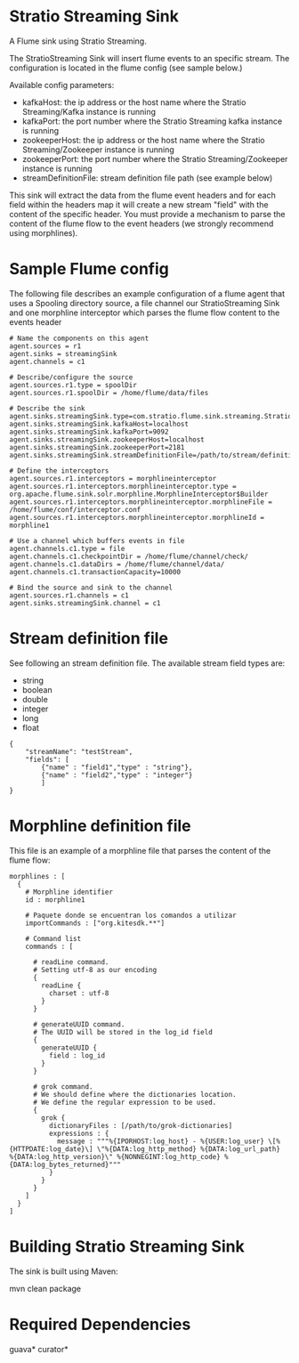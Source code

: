Stratio Streaming Sink
==============================

A Flume sink using Stratio Streaming.

The StratioStreaming Sink will insert flume events to an specific stream. The configuration is located in the flume config (see sample below.) 

Available config parameters:

- kafkaHost: the ip address or the host name where the Stratio Streaming/Kafka instance is running
- kafkaPort: the port number where the Stratio Streaming kafka instance is running
- zookeeperHost: the ip address or the host name where the Stratio Streaming/Zookeeper instance is running
- zookeeperPort: the port number where the Stratio Streaming/Zookeeper instance is running
- streamDefinitionFile: stream definition file path (see example below)

This sink will extract the data from the flume event headers and for each field within the headers map it will create a new stream "field" with the content of the specific header. You must provide a mechanism to parse the content of the flume flow to the event headers (we strongly recommend using morphlines).


Sample Flume config
===================

The following file describes an example configuration of a flume agent that uses a Spooling directory source, a file channel our StratioStreaming Sink and one morphline interceptor which parses the flume flow content to the events header 

```
# Name the components on this agent
agent.sources = r1
agent.sinks = streamingSink
agent.channels = c1

# Describe/configure the source
agent.sources.r1.type = spoolDir
agent.sources.r1.spoolDir = /home/flume/data/files

# Describe the sink
agent.sinks.streamingSink.type=com.stratio.flume.sink.streaming.StratioStreamingSink
agent.sinks.streamingSink.kafkaHost=localhost
agent.sinks.streamingSink.kafkaPort=9092
agent.sinks.streamingSink.zookeeperHost=localhost
agent.sinks.streamingSink.zookeeperPort=2181
agent.sinks.streamingSink.streamDefinitionFile=/path/to/stream/definition/file/stream.conf

# Define the interceptors
agent.sources.r1.interceptors = morphlineinterceptor
agent.sources.r1.interceptors.morphlineinterceptor.type = org.apache.flume.sink.solr.morphline.MorphlineInterceptor$Builder
agent.sources.r1.interceptors.morphlineinterceptor.morphlineFile = /home/flume/conf/interceptor.conf
agent.sources.r1.interceptors.morphlineinterceptor.morphlineId = morphline1

# Use a channel which buffers events in file
agent.channels.c1.type = file
agent.channels.c1.checkpointDir = /home/flume/channel/check/
agent.channels.c1.dataDirs = /home/flume/channel/data/
agent.channels.c1.transactionCapacity=10000

# Bind the source and sink to the channel
agent.sources.r1.channels = c1
agent.sinks.streamingSink.channel = c1

```

Stream definition file
======================

See following an stream definition file. The available stream field types are:

   - string
   - boolean
   - double
   - integer
   - long
   - float

```
{
    "streamName": "testStream",
    "fields": [
        {"name" : "field1","type" : "string"},
        {"name" : "field2","type" : "integer"}
        ]
}
```

Morphline definition file
=========================

This file is an example of a morphline file that parses the content of the flume flow:

```
morphlines : [
  {
    # Morphline identifier
    id : morphline1

    # Paquete donde se encuentran los comandos a utilizar
    importCommands : ["org.kitesdk.**"]

    # Command list
    commands : [

      # readLine command.
      # Setting utf-8 as our encoding
      {
        readLine {
          charset : utf-8
        }
      }

      # generateUUID command.
      # The UUID will be stored in the log_id field
      {
        generateUUID {
          field : log_id
        }
      }

      # grok command.
      # We should define where the dictionaries location.
      # We define the regular expression to be used.
      {
        grok {
          dictionaryFiles : [/path/to/grok-dictionaries]
          expressions : {
            message : """%{IPORHOST:log_host} - %{USER:log_user} \[%{HTTPDATE:log_date}\] \"%{DATA:log_http_method} %{DATA:log_url_path}                             %{DATA:log_http_version}\" %{NONNEGINT:log_http_code} %{DATA:log_bytes_returned}"""
          }
        }
      }
    ]
  }
]
```  
  
Building Stratio Streaming Sink
===============================

The sink is built using Maven:

mvn clean package

Required Dependencies
=====================

guava*
curator*
